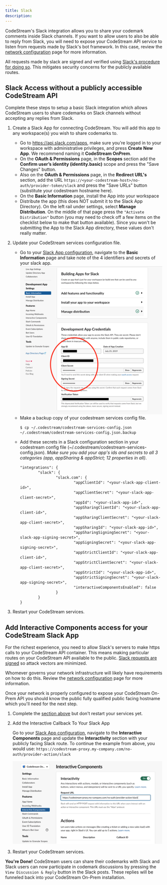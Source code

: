 ```yaml
---
title: Slack
description: 
---
```


CodeStream's Slack integration allows you to share your codemark comments inside
Slack channels. If you want to allow users to also be able to reply from Slack,
you will need to expose your CodeStream API service to listen from requests made
by Slack's bot framework. In this case, review the [network
configuration](network) page for more information.

All requests made by slack are signed and verified using [Slack's procedure for
doing so](https://api.slack.com/docs/verifying-requests-from-slack). This
mitigates security concerns for the publicly available routes.


## Slack Access without a publicly accessible CodeStream API

Complete these steps to setup a basic Slack integration which allows CodeStream
users to share codemarks on Slack channels without accepting any replies from
Slack.

1. Create a Slack App for connecting CodeStream. You will add this app to any
	 workspace(s) you wish to share codemarks to.
	*	Go to https://api.slack.com/apps, make sure you're logged in to your
		workspace with administrative privileges, and press **Create New App**. We
		recommend naming it **CodeStream OnPrem**.
	*	On the **OAuth & Permissions** page, in the **Scopes** section add the
		**Confirm user’s identity (identity.basic)** scope and press the "Save
		Changes" button.
	*	Also on the **OAuth & Permissions** page, in the **Redirect URL's**
		section, add the URL
		`https://<your-codestream-host>/no-auth/provider-token/slack`
		and press the "Save URLs" button (substitute your codestream hostname
		here).
	*	On the **Basic Information** page, install the App into your workspace 
	*	Distribute the app (this does NOT submit it to the Slack App Directory).
		On the left rail under settings, select **Manage Distribution**. On the
		middle of that page press the `"Activate Distribution"` button (you may
		need to check off a few items on the checklist below to make that button
		available). Since you won't be submitting the App to the Slack App
		directory, these values don't really matter.

1. Update your CodeStream services configuration file.
	*	Go to your [Slack App configuration](https://api.slack.com/apps), navigate
		to the **Basic Information** page and take note of the 4 identifiers and
		secrets of your slack app.
		![slack app ids](../assets/images/slack-app-ids.png)
	*	Make a backup copy of your codestream services config file.
		```
		$ cp ~/.codestream/codestream-services-config.json ~/.codestream/codestream-services-config.json.backup
		```
	*	Add these secrets in a Slack configuration section in your codestream
		config file (~/.codestream/codestream-services-config.json). _Make sure
		you add your app's ids and secrets to all 3 categories (app, appSharing &
		appStrict; 12 properties in all)_.
		```
		"integrations": {
				"slack": {
						"slack.com": {
								"appClientId": "<your-slack-app-client-id>",
								"appClientSecret": "<your-slack-app-client-secret>",
								"appId": "<your-slack-app-id>",
								"appSharingClientId": "<your-slack-app-client-id>",
								"appSharingClientSecret": "<your-slack-app-client-secret>",
								"appSharingId": "<your-slack-app-id>",
								"appSharingSigningSecret": "<your-slack-app-signing-secret>",
								"appSigningSecret": "<your-slack-app-signing-secret>",
								"appStrictClientId": "<your-slack-app-client-id>",
								"appStrictClientSecret": "<your-slack-app-client-secret>",
								"appStrictId": "<your-slack-app-id>",
								"appStrictSigningSecret": "<your-slack-app-signing-secret>",
								"interactiveComponentsEnabled": false
						}
				}
		}
		```

1.  Restart your CodeStream services.


## Add Interactive Components access for your CodeStream Slack App

For the richest experience, you need to allow Slack's servers to make https
calls to your CodeStream API container. This means making particular routes on
your CodeStream API available to the public. [Slack requests are
signed](https://api.slack.com/docs/verifying-requests-from-slack) so attack
vectors are minimized.

Whomever governs your network infrastructure will likely have requirements on
how to do this. Review the [network configuration](network) page for more
information.

Once your network is properly configured to expose your CodeStream On-Prem API
you should know the public fully qualified public facing hostname which you'll
need for the next step.

1.  Complete the [section
	above](#slack-access-without-a-publicly-accessible-codestream-api) but don't
	restart your services yet.

1.	Add the Interactive Callback To Your Slack App

    Go to your [Slack App configuration](https://api.slack.com/apps), navigate
    to the **Interactive Components** page and update the **Interactivity**
    section with your publicly facing Slack route. To continue the example from
    above, you would use:
    `https://codestream-proxy.my-company.com/no-auth/provider-action/slack`

    ![slack callback](../assets/images/slack-app-callback.png)

1.	Restart your CodeStream services.

**You're Done!** CodeStream users can share their codemarks with Slack and Slack
users can now participate in codemark discussions by pressing the `View
Discussion & Reply` button in the Slack posts. These replies will be funneled
back into your CodeStream On-Prem installation.
